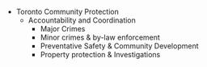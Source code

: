 - Toronto Community Protection
	- Accountability and Coordination
		- Major Crimes
		- Minor crimes & by-law enforcement
		- Preventative Safety & Community Development
		- Property protection & Investigations